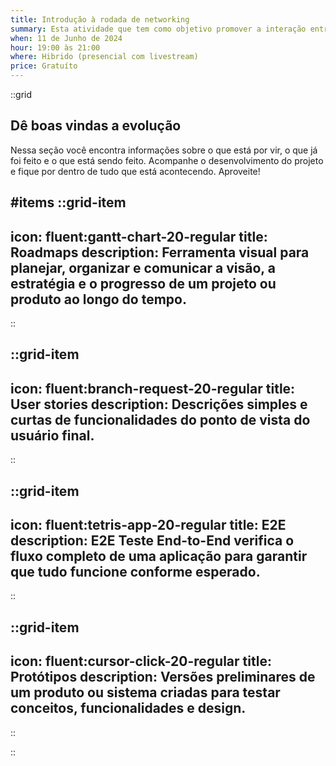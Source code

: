 ```yaml
---
title: Introdução à rodada de networking
summary: Esta atividade que tem como objetivo promover a interação entre os desenvolvedores através de uma dinâmica de conversas rápidas.
when: 11 de Junho de 2024
hour: 19:00 às 21:00
where: Hibrido (presencial com livestream)
price: Gratuíto
---
```


::grid
## Dê boas vindas a evolução

Nessa seção você encontra informações sobre o que está por vir, o que já foi feito e o que está sendo feito. Acompanhe o desenvolvimento do projeto e fique por dentro de tudo que está acontecendo. Aproveite!

#items
::grid-item
---
icon: fluent:gantt-chart-20-regular
title: Roadmaps
description: Ferramenta visual para planejar, organizar e comunicar a visão, a estratégia e o progresso de um projeto ou produto ao longo do tempo.
---
::

::grid-item
---
icon: fluent:branch-request-20-regular
title: User stories
description: Descrições simples e curtas de funcionalidades do ponto de vista do usuário final.
---
::

::grid-item
---
icon: fluent:tetris-app-20-regular
title: E2E
description: E2E Teste End-to-End verifica o fluxo completo de uma aplicação para garantir que tudo funcione conforme esperado.
---
::


::grid-item
---
icon: fluent:cursor-click-20-regular
title: Protótipos
description: Versões preliminares de um produto ou sistema criadas para testar conceitos, funcionalidades e design.
---
::

::

